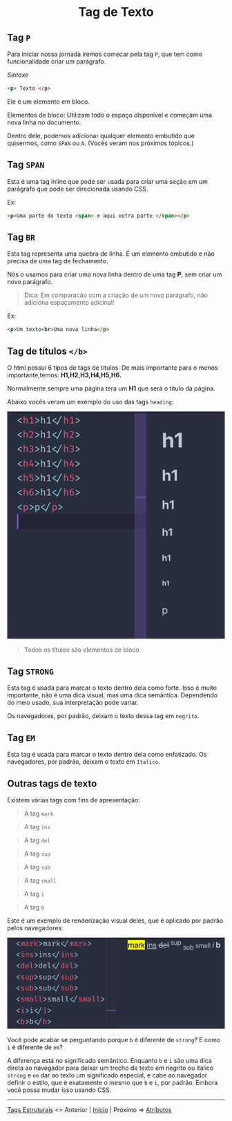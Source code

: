 <h1 align = "center"> Tag de Texto </H1>

## Tag **`P`**

Para iniciar nossa jornada iremos comecar pela tag `P`, que tem como funcionalidade criar um parágrafo.

_Sintaxe_
 ```html
<p> Texto </p>
 ```

Ele é um elemento em bloco.  

Elementos de bloco: Utilizam todo o espaço disponível e começam uma nova linha no documento.  

Dentro dele, podemos adicionar qualquer elemento embutido que quisermos, como `SPAN` ou `A`. (Vocês veram nos próximos tópicos.)

## Tag **`SPAN`**

Esta é uma tag inline que pode ser usada para criar uma seção em um parágrafo que pode ser direcionada usando CSS.  

Ex: 

```html
<p>Uma parte do texto <span> e aqui outra parte </span></p>
```

## Tag **`BR`**

Esta tag representa uma quebra de linha. É um elemento embutido e não precisa de uma tag de fechamento.

Nós o usamos para criar uma nova linha dentro de uma tag <b>P</b>, sem criar um novo parágrafo.

>Dica: Em comparacão com a criação de um novo parágrafo, não adiciona espaçamento adicinal!

Ex:

```html
<p>Um texto<br>Uma nova linha</p>
```

## Tag de títulos **`</b>`**

O html possui 6 tipos de tags de títulos. De mais importante para o menos importante,temos: **H1,H2,H3,H4,H5,H6.**

Normalmente sempre uma página tera um **H1** que será o título da página.

Abaixo vocês veram um exemplo do uso das tags `heading`:

![tag de titulos](../assets/headings.png)

>Todos os títulos são elementos de bloco.

## Tag **`STRONG`**

Esta tag é usada para marcar o texto dentro dela como forte. Isso é muito importante, não é uma dica visual, mas uma dica semântica. Dependendo do meio usado, sua interpretação pode variar.  

Os navegadores, por padrão, deixam o texto dessa tag em `negrito`.

## Tag **`EM`**

Esta tag é usada para marcar o texto dentro dela como enfatizado. Os navegadores, por padrão, deixam o texto em `Italico`.

## Outras tags de texto

Existem várias tags com fins de apresentação:

> A tag `mark` 

> A tag `ins` 

> A tag `del` 

> A tag `sup` 

> A tag `sub` 

> A tag `small` 

> A tag `i` 

> A tag `b`

Este é um exemplo de renderização visual deles, que é aplicado por padrão pelos navegadores:

![tag de titulos](../assets/various.png)

Você pode acabar se perguntando porque `b` é diferente de `strong`? E como `i` é diferente de `em`?

 A diferença está no significado semântico. Enquanto `b` e `i` são uma dica direta ao navegador para deixar um trecho de texto em negrito ou itálico `strong` e `em` dar ao texto um significado especial, e cabe ao navegador definir o estilo, que é exatamente o mesmo que `b` e `i`, por padrão. Embora você possa mudar isso usando CSS.

 ---

 [Tags Estruturais](contents/3.Estruturais.md) <= Anterior | [Início](/README.MD) | Próximo => [Atributos](contents/5.Atributos.md)
